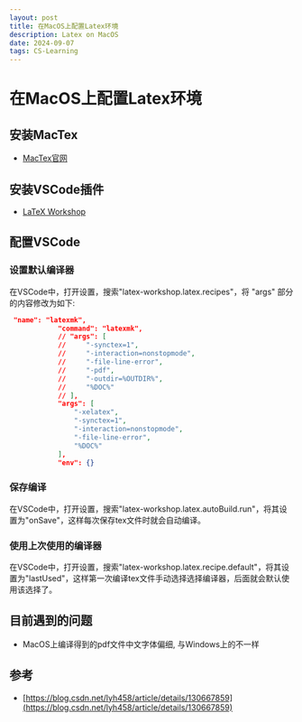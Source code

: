 ```yaml
---
layout: post
title: 在MacOS上配置Latex环境
description: Latex on MacOS
date: 2024-09-07
tags: CS-Learning
---
```


# 在MacOS上配置Latex环境

## 安装MacTex

- [MacTex官网](https://www.tug.org/mactex/)

## 安装VSCode插件

- [LaTeX Workshop](https://marketplace.visualstudio.com/items?itemName=James-Yu.latex-workshop)

## 配置VSCode

### 设置默认编译器

在VSCode中，打开设置，搜索"latex-workshop.latex.recipes"，将 "args" 部分的内容修改为如下:
```json
 "name": "latexmk",
            "command": "latexmk",
            // "args": [
            //     "-synctex=1",
            //     "-interaction=nonstopmode",
            //     "-file-line-error",
            //     "-pdf",
            //     "-outdir=%OUTDIR%",
            //     "%DOC%"
            // ],
            "args": [
                "-xelatex",
                "-synctex=1",
                "-interaction=nonstopmode",
                "-file-line-error",
                "%DOC%"
            ],
            "env": {}
```

### 保存编译

在VSCode中，打开设置，搜索"latex-workshop.latex.autoBuild.run"，将其设置为"onSave"，这样每次保存tex文件时就会自动编译。

### 使用上次使用的编译器

在VSCode中，打开设置，搜索"latex-workshop.latex.recipe.default"，将其设置为"lastUsed"，这样第一次编译tex文件手动选择选择编译器，后面就会默认使用该选择了。

## 目前遇到的问题

- MacOS上编译得到的pdf文件中文字体偏细, 与Windows上的不一样


## 参考

- [https://blog.csdn.net/lyh458/article/details/130667859](https://blog.csdn.net/lyh458/article/details/130667859)

